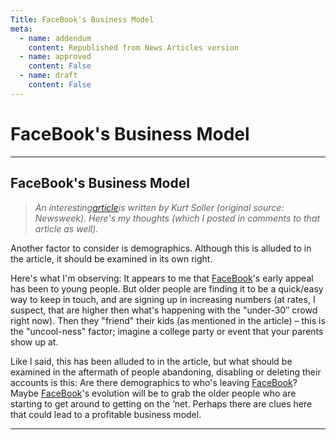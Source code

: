 ```yaml
---
Title: FaceBook's Business Model
meta:
  - name: addendum
    content: Republished from News Articles version
  - name: approved
    content: False
  - name: draft
    content: False
---
```

# FaceBook's Business Model

---
## FaceBook's Business Model


> *An interesting*[*article*](http://ghanabusinessnews.com/2009/07/23/will-facebook-survive-another-five-years-after-250-million-members/)*is written by Kurt Soller (original source: Newsweek). Here's my thoughts (which I posted in comments to that article as well).*



Another factor to consider is demographics. Although this is alluded to in the article, it should be examined in its own right.



Here's what I'm observing: It appears to me that [FaceBook](http://www.FaceBook.com)'s early appeal has been to young people. But older people are finding it to be a quick/easy way to keep in touch, and are signing up in increasing numbers (at rates, I suspect, that are higher then what's happening with the "under-30″ crowd right now). Then they "friend" their kids (as mentioned in the article) – this is the "uncool-ness" factor; imagine a college party or event that your parents show up at.



Like I said, this has been alluded to in the article, but what should be examined in the aftermath of people abandoning, disabling or deleting their accounts is this: Are there demographics to who's leaving [FaceBook](http://www.FaceBook.com)? Maybe [FaceBook](http://www.FaceBook.com)'s evolution will be to grab the older people who are starting to get around to getting on the ‘net. Perhaps there are clues here that could lead to a profitable business model.





---
